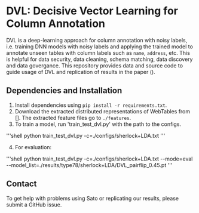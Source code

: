 # DVL: Decisive Vector Learning for Column Annotation 

DVL is a deep-learning approach for column annotation with noisy labels, i.e. training DNN models with noisy labels and applying the trained model to annotate unseen tables with column labels such as `name`, `address`, etc. This is helpful for data security, data cleaning, schema matching, data discovery and data govergance. This repository provides data and source code to guide usage of DVL and replication of results in the paper (). 

## Dependencies and Installation

1. Install dependencies using `pip install -r requirements.txt`.
2. Download the extracted distributed representations of WebTables from []. The extracted feature files go to `./features`.
3. To train a model, run 'train_test_dvl.py' with the path to the configs.

'''shell
python train_test_dvl.py -c=./configs/sherlock+LDA.txt
'''

4. For evaluation:

'''shell
python train_test_dvl.py -c=./configs/sherlock+LDA.txt --mode=eval --model_list=./results/type78/sherlock+LDA/DVL_pairflip_0.45.pt
''' 

## Contact 

To get help with problems using Sato or replicating our results, please submit a GitHub issue.

